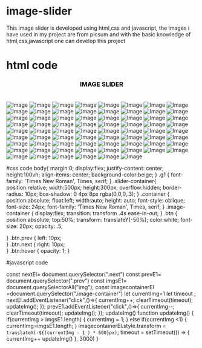 # image-slider
This image slider is developed using html,css and javascript,
the images i have used in my project are from picsum and
with the basic knowledge of html,css,javascript one can develop this project

# html code
<!DOCTYPE html>
<html lang="en">
<head>
    <meta charset="UTF-8">
    <meta http-equiv="X-UA-Compatible" content="IE=edge">
    <meta name="viewport" content="width=device-width, initial-scale=1.0">
    <title>Image Slider</title>
    <link rel="stylesheet" href="https://cdnjs.cloudflare.com/ajax/libs/font-awesome/6.4.0/css/all.min.css" integrity="sha512-iecdLmaskl7CVkqkXNQ/ZH/XLlvWZOJyj7Yy7tcenmpD1ypASozpmT/E0iPtmFIB46ZmdtAc9eNBvH0H/ZpiBw==" crossorigin="anonymous" referrerpolicy="no-referrer" />
<link rel="stylesheet" href="style.css">
</head>
<body>
    <div class="container">
        <h3 style="color: black; text-align: center;">
            IMAGE SLIDER<br><br>   
          </h3>  
<div class ="slider-container">
    <div class="image-container">
        <img src="https://picsum.photos/id/5/500/300" alt="Image">
        <img src="https://picsum.photos/id/6/500/300" alt="Image">
        <img src="https://picsum.photos/id/8/500/300" alt="Image">
        <img src="https://picsum.photos/id/9/500/300" alt="Image">
        <img src="https://picsum.photos/id/10/500/300" alt="Image">
        <img src="https://picsum.photos/id/237/500/300" alt="Image">
        <img src="https://picsum.photos/id/11/500/300" alt="Image">
        <img src="https://picsum.photos/id/12/500/300" alt="Image">
        <img src="https://picsum.photos/id/13/500/300" alt="Image">
        <img src="https://picsum.photos/id/14/500/300" alt="Image">
        <img src="https://picsum.photos/id/15/500/300" alt="Image">
        <img src="https://picsum.photos/id/16/500/300" alt="Image">
        <img src="https://picsum.photos/id/17/500/300" alt="Image">
        <img src="https://picsum.photos/id/18/500/300" alt="Image">
        <img src="https://picsum.photos/id/19/500/300" alt="Image">
        <img src="https://picsum.photos/id/20/500/300" alt="Image">
        <img src="https://picsum.photos/id/21/500/300" alt="Image">
        <img src="https://picsum.photos/id/22/500/300" alt="Image">
        <img src="https://picsum.photos/id/23/500/300" alt="Image">
        <img src="https://picsum.photos/id/24/500/300" alt="Image">
        <img src="https://picsum.photos/id/25/500/300" alt="Image">
        <img src="https://picsum.photos/id/26/500/300" alt="Image">
        <img src="https://picsum.photos/id/27/500/300" alt="Image">
        <img src="https://picsum.photos/id/28/500/300" alt="Image">
        <img src="https://picsum.photos/id/29/500/300" alt="Image">
        <img src="https://picsum.photos/id/30/500/300" alt="Image">
        <img src="https://picsum.photos/id/31/500/300" alt="Image">
        <img src="https://picsum.photos/id/32/500/300" alt="Image">
        <img src="https://picsum.photos/id/33/500/300" alt="Image">
        <img src="https://picsum.photos/id/34/500/300" alt="Image">
        <img src="https://picsum.photos/id/35/500/300" alt="Image">
        <img src="https://picsum.photos/id/36/500/300" alt="Image">
        <img src="https://picsum.photos/id/37/500/300" alt="Image">
        <img src="https://picsum.photos/id/38/500/300" alt="Image">
        <img src="https://picsum.photos/id/39/500/300" alt="Image">
        <img src="https://picsum.photos/id/40/500/300" alt="Image">
        <img src="https://picsum.photos/id/41/500/300" alt="Image">
        <img src="https://picsum.photos/id/42/500/300" alt="Image">
        <img src="https://picsum.photos/id/43/500/300" alt="Image">
        <img src="https://picsum.photos/id/44/500/300" alt="Image">
        <img src="https://picsum.photos/id/45/500/300" alt="Image">
        <img src="https://picsum.photos/id/46/500/300" alt="Image">
        <img src="https://picsum.photos/id/47/500/300" alt="Image">
        <img src="https://picsum.photos/id/48/500/300" alt="Image">
        <img src="https://picsum.photos/id/49/500/300" alt="Image">
        <img src="https://picsum.photos/id/50/500/300" alt="Image">
        <img src="https://picsum.photos/id/51/500/300" alt="Image">
        <img src="https://picsum.photos/id/52/500/300" alt="Image">
        <img src="https://picsum.photos/id/53/500/300" alt="Image">
        <img src="https://picsum.photos/id/54/500/300" alt="Image">
        <img src="https://picsum.photos/id/55/500/300" alt="Image">
        <img src="https://picsum.photos/id/56/500/300" alt="Image">
        <img src="https://picsum.photos/id/57/500/300" alt="Image">
        <img src="https://picsum.photos/id/58/500/300" alt="Image">
        <img src="https://picsum.photos/id/59/500/300" alt="Image">
        <img src="https://picsum.photos/id/60/500/300" alt="Image">
        <img src="https://picsum.photos/id/61/500/300" alt="Image">
        <img src="https://picsum.photos/id/62/500/300" alt="Image">
        <img src="https://picsum.photos/id/63/500/300" alt="Image">
        <img src="https://picsum.photos/id/64/500/300" alt="Image">
        <img src="https://picsum.photos/id/65/500/300" alt="Image">
        <img src="https://picsum.photos/id/66/500/300" alt="Image">
        <img src="https://picsum.photos/id/67/500/300" alt="Image">
        <img src="https://picsum.photos/id/68/500/300" alt="Image">
        <img src="https://picsum.photos/id/69/500/300" alt="Image">
        <img src="https://picsum.photos/id/70/500/300" alt="Image">
        <img src="https://picsum.photos/id/71/500/300" alt="Image">
        <img src="https://picsum.photos/id/72/500/300" alt="Image">
        <img src="https://picsum.photos/id/73/500/300" alt="Image">
        <img src="https://picsum.photos/id/74/500/300" alt="Image">
    </div>
    <i class="fa-sharp fa-solid fa-angles-left btn prev"></i>
    <i class="fa-sharp fa-solid fa-angles-right btn next"></i>
    </div>
</div>
    <script src="index.js">
    </script>
</body>
</html>

#css code
body{
    margin:0;
    display:flex;
    justify-content: center;
    height:100vh;
    align-items: center;
    background-color:beige;
}
.g1
{
  font-family: 'Times New Roman', Times, serif;
}
.slider-container{
    position:relative;
    width:500px;
    height:300px;
    overflow:hidden;
    border-radius: 10px;
    box-shadow: 0 4px 8px rgba(0,0,0,.3);
}
.container
{
  position:absolute;
  float:left;
  width:auto;
  height: auto;
  font-style: oblique;
  font-size: 24px;
  font-family: 'Times New Roman', Times, serif;
}
.image-container
{
    display:flex;
    transition: transform .4s ease-in-out;
}
.btn
{
   position:absolute;
   top:50%;
   transform: translateY(-50%);
   color:white;
   font-size: 20px;
   opacity: .5;

}
.btn.prev
{
  left: 10px;  
}
.btn.next
{
  right: 10px;  
}
.btn:hover
{
opacity: 1;
}

#javascript code

const nextEl= document.querySelector(".next")
const prevE1= document.querySelector(".prev")
const imgsE1= document.querySelectorAll("img");
const imagecontainerEl =document.querySelector(".image-container")
let currentImg=1
let timeout ;
nextEl.addEventListener("click",()=>{
   currentImg++;
   clearTimeout(timeout);
   updateImg();
});
prevE1.addEventListener("click",()=>{
   currentImg--;
   clearTimeout(timeout);
   updateImg();
});
updateImg()
function updateImg()
{
  if(currentImg > imgsE1.length)
  {
   currentImg = 1;
} else if(currentImg <1)
{
   currentImg=imgsE1.length;
}
imagecontainerEl.style.transform = `translateX(-${(currentImg - 1 ) * 500}px)`;
 timeout = setTimeout(() => {
  currentImg++
   updateImg()
 }, 3000)
}

